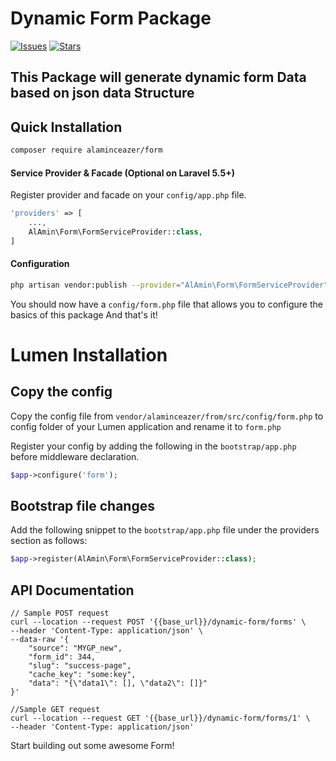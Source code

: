 # Dynamic Form Package

[![Issues](https://img.shields.io/github/issues/Al-Amin-Ceazer/dynamic-form--builder.svg?style=flat-square)](https://github.com/Al-Amin-Ceazer/dynamic-form--builder/issues)
[![Stars](https://img.shields.io/github/stars/Al-Amin-Ceazer/dynamic-form--builder.svg?style=flat-square)](https://github.com/Al-Amin-Ceazer/dynamic-form--builder/stargazers)

## This Package will generate dynamic form Data based on json data Structure

## Quick Installation

```bash
composer require alaminceazer/form
```

#### Service Provider & Facade (Optional on Laravel 5.5+)

Register provider and facade on your `config/app.php` file.
```php
'providers' => [
    ...,
    AlAmin\Form\FormServiceProvider::class,
]
```

#### Configuration

```bash
php artisan vendor:publish --provider="AlAmin\Form\FormServiceProvider"
```

You should now have a `config/form.php` file that allows you to configure the basics of this package
And that's it!

# Lumen Installation
## Copy the config

Copy the config file from `vendor/alaminceazer/from/src/config/form.php` to config folder of your Lumen application and rename it to `form.php`

Register your config by adding the following in the `bootstrap/app.php` before middleware declaration.

```php
$app->configure('form');
```
## Bootstrap file changes

Add the following snippet to the `bootstrap/app.php` file under the providers section as follows:

```php
$app->register(AlAmin\Form\FormServiceProvider::class);
```

## API Documentation



```curl
// Sample POST request
curl --location --request POST '{{base_url}}/dynamic-form/forms' \
--header 'Content-Type: application/json' \
--data-raw '{
    "source": "MYGP_new",
    "form_id": 344,
    "slug": "success-page",
    "cache_key": "some:key",
    "data": "{\"data1\": [], \"data2\": []}"
}'

//Sample GET request
curl --location --request GET '{{base_url}}/dynamic-form/forms/1' \
--header 'Content-Type: application/json'
```

Start building out some awesome Form!